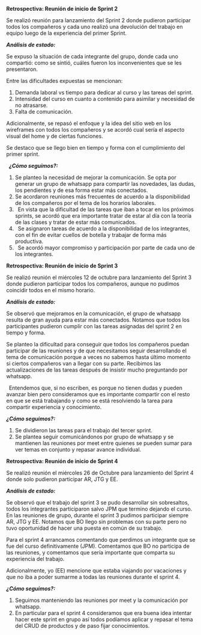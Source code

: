 ﻿**Retrospectiva: Reunión de inicio de Sprint 2** 

Se realizó reunión para lanzamiento del Sprint 2 donde pudieron participar todos los compañeros y cada uno realizó una devolución del trabajo en equipo luego de la experiencia del primer Sprint.

***Análisis de estado:***

Se expuso la situación de cada integrante del grupo, donde cada uno compartió: como se sintió, cuáles fueron los inconvenientes que se les presentaron.

Entre las dificultades expuestas se mencionan:

1. Demanda laboral vs tiempo para dedicar al curso y las tareas del sprint.
1. Intensidad del curso en cuanto a contenido para asimilar y necesidad de no atrasarse.
1. Falta de comunicación.

Adicionalmente, se repasó el enfoque y la idea del sitio web en los wireframes con todos los compañeros  y se acordó cual sería el aspecto visual del home y de ciertas funciones.

Se destaco que se llego bien en tiempo y forma con el cumplimiento del primer sprint.

` `***¿Cómo seguimos?:***

1. Se planteo la necesidad de mejorar la comunicación. Se opta por generar un grupo de whatsapp para compartir las novedades, las dudas, los pendientes y de esa forma estar más conectados.
1. Se acordaron reuniones más frecuentes de acuerdo a la disponibilidad de los compañeros por el tema de los horarios laborales.
1. ` `En vista que la dificultad de las tareas que iban a tocar en los próximos sprints, se acordó que era importante tratar de estar al día con la teoría de las clases y tratar de estar más comunicados.
1. ` `Se asignaron  tareas de acuerdo a la disponibilidad de los integrantes, con el fin de evitar cuellos de botella y trabajar de forma más productiva.
1. ` `Se acordó mayor compromiso y participación por parte de cada uno de los integrantes.

**Retrospectiva: Reunión de inicio de Sprint 3** 

Se realizó reunión el miércoles 12 de octubre para lanzamiento del Sprint 3 donde pudieron participar todos los compañeros, aunque no pudimos coincidir todos en el mismo horario.

***Análisis de estado:***

Se observó que mejoramos en la comunicación, el grupo de whatsapp resulta de gran ayuda para estar más conectados. Notamos que todos los participantes pudieron cumplir con las tareas asignadas del sprint 2 en tiempo y forma.

Se planteo la dificultad para conseguir que todos los compañeros puedan participar de las reuniones y de que necesitamos seguir desarrollando el tema de comunicación porque a veces no sabemos hasta último momento si ciertos compañeros van a llegar con su parte. Recibimos las actualizaciones de las tareas después de insistir mucho preguntando por whatsapp.

` `Entendemos que, si no escriben, es porque no tienen dudas y pueden avanzar bien pero consideramos que es importante compartir con el resto en que se está trabajando y como se está resolviendo la tarea para compartir experiencia y conocimiento. 

***¿Cómo seguimos?:***

1. Se dividieron las tareas para el trabajo del tercer sprint.
1. Se plantea seguir comunicándonos por grupo de whatsapp y se mantienen las reuniones por meet entre quienes se pueden sumar para ver temas en conjunto y repasar avance individual.

**Retrospectiva: Reunión de inicio de Sprint 4** 

Se realizó reunión el miércoles 26 de Octubre para lanzamiento del Sprint 4 donde solo pudieron participar AR, JTG y EE.

***Análisis de estado:***

Se observó que el trabajo del sprint 3 se pudo desarrollar sin sobresaltos, todos los integrantes participaron salvo JPM que termino dejando el curso.
En las reuniones de grupo, durante el sprint 3 pudimos participar siempre AR, JTG y EE.
Notamos que BO llego sin problemas con su parte pero no tuvo oportunidad de hacer una puesta en común de su trabajo.

Para el sprint 4 arrancamos comentando que perdimos un integrante que se fue del curso definitivamente (JPM).
Comentamos que BO no participa de las reuniones, y comentamos que sería importante que comparta su experiencia del trabajo.

Adicionalmente, yo (EE) mencione que estaba viajando por vacaciones y que no iba a poder sumarme a todas las reuniones durante el sprint 4.

***¿Cómo seguimos?:***

1. Seguimos manteniendo las reuniones por meet y la comunicación por whatsapp.
1. En particular para el sprint 4 consideramos que era buena idea intentar hacer este sprint en grupo así todos podíamos aplicar y repasar el tema del CRUD de productos y de paso fijar conocimientos.




